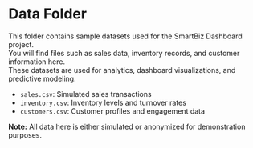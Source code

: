 # Data Folder

This folder contains sample datasets used for the SmartBiz Dashboard project.  
You will find files such as sales data, inventory records, and customer information here.  
These datasets are used for analytics, dashboard visualizations, and predictive modeling.

- `sales.csv`: Simulated sales transactions
- `inventory.csv`: Inventory levels and turnover rates
- `customers.csv`: Customer profiles and engagement data

**Note:** All data here is either simulated or anonymized for demonstration purposes.

